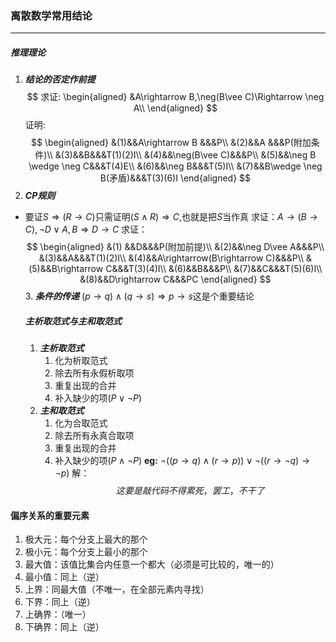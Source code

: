 ### 离散数学常用结论
______
##### 推理理论
1. ***结论的否定作前提***
$$
求证:
\begin{aligned}
&A\rightarrow B,\neg(B\vee C)\Rightarrow \neg A\\
\end{aligned}
$$
证明:
$$
\begin{aligned}
&(1)&&A\rightarrow B &&&P\\
&(2)&&A &&&P(附加条件)\\
&(3)&&B&&&T(1)(2)I\\
&(4)&&\neg(B\vee C)&&&P\\
&(5)&&\neg B \wedge \neg C&&&T(4)E\\
&(6)&&\neg B&&&T(5)I\\
&(7)&&B\wedge \neg B(矛盾)&&&T(3)(6)I
\end{aligned}
$$
2. ***CP规则***
- 要证$S\Rightarrow (R \rightarrow C)$只需证明$(S \wedge R)\Rightarrow C$,也就是把$S$当作真
   求证：$A\rightarrow (B\rightarrow C),\neg D\vee A,B\Rightarrow D\rightarrow C$
   求证：
   $$
   \begin{aligned}
       &(1) &&D&&&P(附加前提)\\
       &(2)&&\neg D\vee A&&&P\\
       &(3)&&A&&&T(1)(2)I\\
       &(4)&&A\rightarrow(B\rightarrow C)&&&P\\
       &(5)&&B\rightarrow C&&&T(3)(4)I\\
       &(6)&&B&&&P\\
       &(7)&&C&&&T(5)(6)I\\
       &(8)&&D\rightarrow C&&&PC
   \end{aligned}
   $$
   3. ***条件的传递***
   $(p\rightarrow q)\wedge( q\rightarrow s)\Rightarrow p\rightarrow s$这是个重要结论
   ##### 主析取范式与主和取范式
   1. ***主析取范式***
      1. 化为析取范式
      2. 除去所有永假析取项
      3. 重复出现的合并
      4. 补入缺少的项$(P\vee \neg P)$
   2. ***主和取范式***
      1. 化为合取范式
      2. 除去所有永真合取项
      3. 重复出现的合并
      4. 补入缺少的项$(P\wedge \neg P)$
      <strong>eg:</strong>
      $\neg((p\rightarrow q)\wedge (r\rightarrow p))\vee \neg((r\rightarrow \neg q)\rightarrow \neg p)$
      解：
      $$这要是敲代码不得累死，罢工，不干了
      $$
#### 偏序关系的重要元素
1. 极大元：每个分支上最大的那个
2. 极小元：每个分支上最小的那个
3. 最大值：该值比集合内任意一个都大（必须是可比较的，唯一的）
4. 最小值：同上（逆）
5. 上界：同最大值（不唯一，在全部元素内寻找）
6. 下界：同上（逆）
7. 上确界：（唯一）
8. 下确界：同上（逆）
